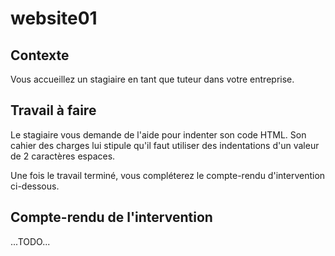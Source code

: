 # website01


## Contexte

Vous accueillez un stagiaire en tant que tuteur dans votre entreprise.


## Travail à faire

Le stagiaire vous demande de l'aide pour indenter son code HTML. Son cahier des charges lui stipule qu'il faut utiliser des indentations d'un valeur de 2 caractères espaces.

Une fois le travail terminé, vous compléterez le compte-rendu d'intervention ci-dessous.


## Compte-rendu de l'intervention

...TODO...